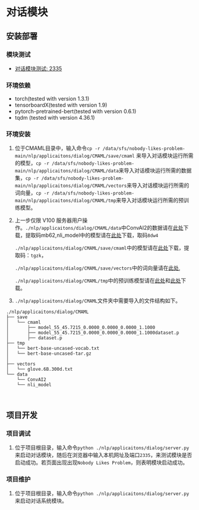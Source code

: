 # 对话模块

## 安装部署

### 模块测试
- [对话模块测试: 2335](http://101.124.42.4:2335)

### 环境依赖
- torch(tested with version 1.3.1)
- tensorboardX(tested with version 1.9)
- pytorch-pretrained-bert(tested with version 0.6.1)
- tqdm (tested with version 4.36.1)

### 环境安装

1. 位于CMAML目录中，输入命令`cp -r /data/sfs/nobody-likes-problem-main/nlp/applicaitons/dialog/CMAML/save/cmaml` 来导入对话模块运行所需的模型，`cp -r /data/sfs/nobody-likes-problem-main/nlp/applicaitons/dialog/CMAML/data`来导入对话模块运行所需的数据集，`cp -r /data/sfs/nobody-likes-problem-main/nlp/applicaitons/dialog/CMAML/vectors`来导入对话模块运行所需的词向量，`cp -r /data/sfs/nobody-likes-problem-main/nlp/applicaitons/dialog/CMAML/tmp`来导入对话模块运行所需的预训练模型。

2. 上一步仅限 V100 服务器用户操作。`./nlp/applicaitons/dialog/CMAML/data`中ConvAI2的数据请在[此处](https://pan.baidu.com/s/1AapbsWLtzv3adRatPmINSw)下载，提取码mb62,nli_model中的模型请在[此处](https://pan.baidu.com/s/1-9VLRDfy-Bf-pbGFRER0eA)下载，取码`8dw4`

   `./nlp/applicaitons/dialog/CMAML/save/cmaml`中的模型请在[此处](https://pan.baidu.com/s/1bTeaItGW0ScD5T4VgcSR_g)下载，提取码：`tgzk`，

   `./nlp/applicaitons/dialog/CMAML/save/vectors`中的词向量请在[此处](http://nlp.stanford.edu/data/glove.6B.zip),

   `./nlp/applicaitons/dialog/CMAML/tmp`中的预训练模型请在[此处](https://s3.amazonaws.com/models.huggingface.co/bert/bert-base-uncased.tar.gz)和[此处](https://s3.amazonaws.com/models.huggingface.co/bert/bert-base-uncased.vocab.txt)下载。

3. `./nlp/applicaitons/dialog/CMAML`文件夹中需要导入的文件结构如下。

```
./nlp/applicaitons/dialog/CMAML
├── save
│   └── cmaml
│       ├── model_55_45.7215_0.0000_0.0000_0.0000_1.1000
│       ├── model_55_45.7215_0.0000_0.0000_0.0000_1.1000dataset.p
│       ├── dataset.p
├── tmp
│   └── bert-base-uncased-vocab.txt
│   └── bert-base-uncased-tar.gz
│   
├── vectors
│   └── glove.6B.300d.txt
└── data
    └── ConvAI2
    └── nli_model
 
    
```

## 项目开发

### 项目调试
1. 位于项目根目录，输入命令`python ./nlp/applicaitons/dialog/server.py`来启动对话模块，随后在浏览器中输入本机网址及端口`2335`，来测试模块是否启动成功。若页面出现出现`Nobody Likes Problem`，则表明模块启动成功。

### 项目维护
1. 位于项目根目录，输入命令`python ./nlp/applicaitons/dialog/server.py`来启动对话系统模块。

